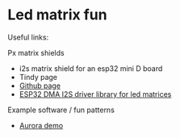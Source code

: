 # Led matrix fun

Useful links:

Px matrix shields

- i2s matrix shield for an esp32 mini D board
-   Tindy page
-   [Github page](https://github.com/witnessmenow/ESP32-i2s-Matrix-Shield)
- [ESP32 DMA I2S driver library for led matrices](https://github.com/mrfaptastic/ESP32-HUB75-MatrixPanel-DMA)

Example software / fun patterns

- [Aurora demo](https://github.com/pixelmatix/aurora)